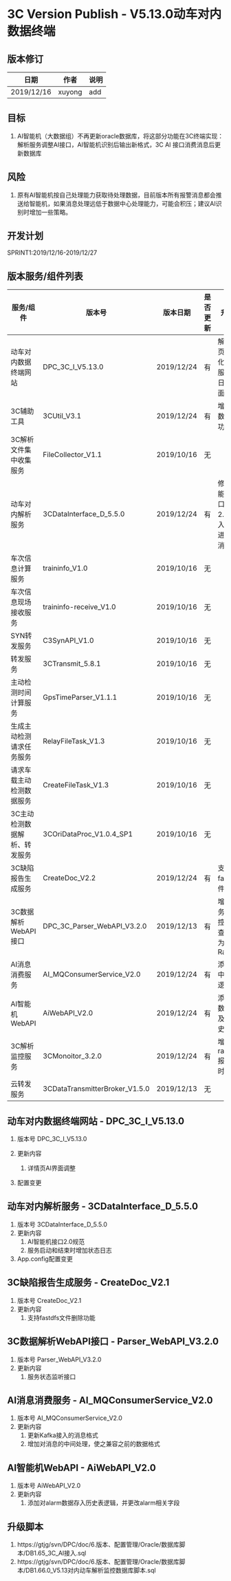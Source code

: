 3C Version Publish - V5.13.0动车对内数据终端
=================
  
版本修订
-----------------------------------

日期 | 作者 |  说明
-|-|-
2019/12/16| xuyong| add

目标
-----------------------------------

1. AI智能机（大数据组）不再更新oracle数据库，将这部分功能在3C终端实现：解析服务调整AI接口，AI智能机识别后输出新格式，3C AI 接口消费消息后更新数据库

风险
-----------------------------------

1. 原有AI智能机按自己处理能力获取待处理数据，目前版本所有报警消息都会推送给智能机，如果消息处理远低于数据中心处理能力，可能会积压；建议AI识别时增加一些策略。

开发计划
-----------------------------------

SPRINT1:2019/12/16-2019/12/27

版本服务/组件列表
-----------------------------------

服务/组件 | 版本号 | 版本日期 | 是否更新 |升级内容
-|-|-|-|-
 动车对内数据终端网站| DPC_3C_I_V5.13.0 |2019/12/24| 有 |解析性能页面优化；增加服务状态日志页面。
 3C辅助工具| 3CUtil_V3.1 |2019/12/24| 有 |增加历史数据删除功能
 3C解析文件集中收集服务| FileCollector_V1.1 |2019/10/16| 无 |
 动车对内解析服务| 3CDataInterface_D_5.5.0 |2019/12/24| 有 |修改AI智能机接口，按照2.0规范接入；增加进程状态消息
 车次信息计算服务| traininfo_V1.0 |2019/10/16| 无 |
 车次信息现场接收服务| traininfo-receive_V1.0 |2019/10/16| 无 |
 SYN转发服务| C3SynAPI_V1.0 |2019/10/16| 无 |
 转发服务| 3CTransmit_5.8.1 |2019/10/16| 无  |
 主动检测时间计算服务|GpsTimeParser_V1.1.1 |2019/10/16| 无  |
 生成主动检测请求任务服务| RelayFileTask_V1.3|2019/10/16| 无 |
 请求车载主动检测数据服务| CreateFileTask_V1.3 |2019/10/16| 无 |
 3C主动检测数据解析、转发服务| 3COriDataProc_V1.0.4_SP1 |2019/10/16| 无 |
 3C缺陷报告生成服务| CreateDoc_V2.2 |2019/12/24| 有 |支持删除fastdfs文件
 3C数据解析WebAPI接口| DPC_3C_Parser_WebAPI_V3.2.0 |2019/12/13| 有 |增加3C服务状态监控；修改查询时间为Raisetime;
 AI消息消费服务|AI_MQConsumerService_V2.0|2019/12/24| 有 | 添加消息中间处理逻辑
 AI智能机WebAPI| AiWebAPI_V2.0 |2019/12/24| 有 | 添加alarm数据更新及记录历史数据
 3C解析监控服务| 3CMonoitor_3.2.0|2019/12/24| 有 |增加raisetime报警文件时间
 云转发服务| 3CDataTransmitterBroker_V1.5.0 |2019/12/13| 无 |

动车对内数据终端网站 - DPC_3C_I_V5.13.0
-----------------------------------

1. 版本号
DPC_3C_I_V5.13.0
2. 更新内容
    1. 详情页AI界面调整

3. 配置变更

动车对内解析服务 - 3CDataInterface_D_5.5.0
-----------------------------------

1. 版本号
3CDataInterface_D_5.5.0
2. 更新内容
    1. AI智能机接口2.0规范
    2. 服务启动和结束时增加状态日志
3. App.config配置变更

3C缺陷报告生成服务 - CreateDoc_V2.1
-----------------------------------

1. 版本号
CreateDoc_V2.1
2. 更新内容
    1. 支持fastdfs文件删除功能

3C数据解析WebAPI接口 - Parser_WebAPI_V3.2.0
-----------------------------------

1. 版本号 Parser_WebAPI_V3.2.0
2. 更新内容
    1. 服务状态监听接口

AI消息消费服务 - AI_MQConsumerService_V2.0
-----------------------------------

1. 版本号
AI_MQConsumerService_V2.0
2. 更新内容
    1. 更新Kafka接入的消息格式
    2. 增加对消息的中间处理，使之兼容之前的数据格式

AI智能机WebAPI - AiWebAPI_V2.0
-----------------------------------

1. 版本号
AiWebAPI_V2.0
2. 更新内容
    1. 添加对alarm数据存入历史表逻辑，并更改alarm相关字段

升级脚本
-----------------------------------

1. https://gtjg/svn/DPC/doc/6.版本、配置管理/Oracle/数据库脚本/DB1.65_3C_AI接入.sql
2. https://gtjg/svn/DPC/doc/6.版本、配置管理/Oracle/数据库脚本/DB1.66.0_V5.13对内动车解析监控数据库脚本.sql
